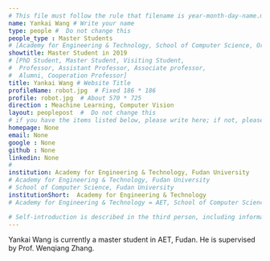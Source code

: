 ```yaml
---
# This file must follow the rule that filename is year-month-day-name.md .
name: Yankai Wang # Write your name
type: people #  Do not change this
people_type : Master Students
# [Academy for Engineering & Technology, School of Computer Science, Organizer]
showtitle: Master Student in 2019
# [PhD Student, Master Student, Visiting Student,
#  Professor, Assistant Professor, Associate professor,
#  Alumni, Cooperation Professor]
title: Yankai Wang # Website Title
profileName: robot.jpg  # Fixed 186 * 186
profile: robot.jpg  # About 570 * 725
direction : Meachine Learning, Computer Vision
layout: peoplepost  #  Do not change this
# if you have the items listed below, please write here; if not, please write None.
homepage: None
email: None
google : None
github : None
linkedin: None
# 
institution: Academy for Engineering & Technology, Fudan University
# Academy for Engineering & Technology, Fudan University
# School of Computer Science, Fudan University
institutionShort:  Academy for Engineering & Technology
# Academy for Engineering & Technology = AET, School of Computer Science = SCS

# Self-introduction is described in the third person, including information such as educational experience
---
```


Yankai Wang is currently a master student in AET, Fudan. He is supervised by Prof. Wenqiang Zhang.



 


